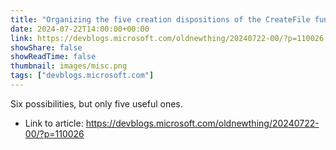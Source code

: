 ```yaml
---
title: "Organizing the five creation dispositions of the Create­File function"
date: 2024-07-22T14:00:00+00:00
link: https://devblogs.microsoft.com/oldnewthing/20240722-00/?p=110026
showShare: false
showReadTime: false
thumbnail: images/misc.png
tags: ["devblogs.microsoft.com"]
---
```

Six possibilities, but only five useful ones.

- Link to article: https://devblogs.microsoft.com/oldnewthing/20240722-00/?p=110026